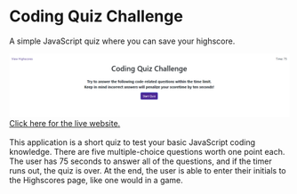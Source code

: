 # Coding Quiz Challenge
A simple JavaScript quiz where you can save your highscore.

![screenshot of application](./Assets/screenshot.png?raw=true "Coding Quiz Challenge")
[Click here for the live website.](https://sorengrey.github.io/code-quiz/)<br>
<br>
This application is a short quiz to test your basic JavaScript coding knowledge. There are five multiple-choice questions worth one point each. The user has 75 seconds to answer all of the questions, and if the timer runs out, the quiz is over. At the end, the user is able to enter their initials to the Highscores page, like one would in a game.
